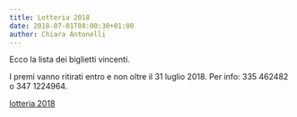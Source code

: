 ```yaml
---
title: Lotteria 2018
date: 2018-07-01T08:00:30+01:00
author: Chiara Antonelli
---
```

Ecco la lista dei biglietti vincenti.&nbsp;

I premi vanno ritirati entro e non oltre il 31 luglio 2018. Per info:&nbsp;335 462482 o 347 1224964.

[lotteria 2018]({{site.baseurl}}/assets/images/posts/lotteria-2018.pdf)